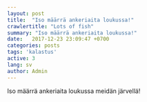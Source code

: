 ```yaml
---
layout: post
title:  "Iso määrrä ankeriaita loukussa!"
crawlertitle: "Lots of fish"
summary: "Iso määrrä ankeriaita loukussa!"
date:   2017-12-23 23:09:47 +0700
categories: posts
tags: 'kalastus'
active: 3
lang: sv
author: Admin
---
```

Iso määrrä ankeriaita loukussa meidän järvellä!

